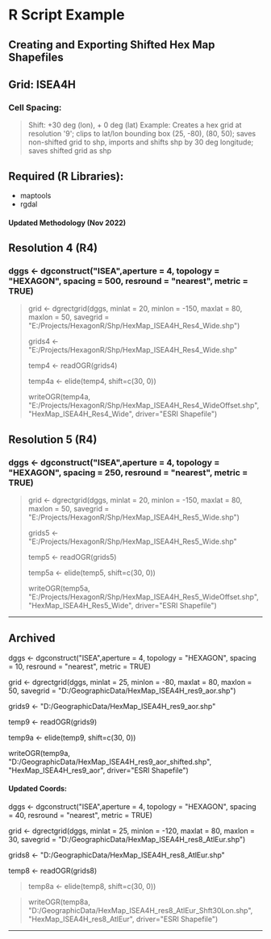 # R Script Example
## Creating and Exporting Shifted Hex Map Shapefiles
## Grid: ISEA4H
### Cell Spacing: 
> Shift:  +30 deg (lon), + 0 deg (lat)
> Example: Creates a hex grid at resolution '9'; clips to lat/lon bounding box (25, -80), (80, 50); saves non-shifted grid to shp, imports and shifts shp by 30 deg longitude; saves shifted grid as shp

## Required (R Libraries):
 - maptools
 - rgdal

#### Updated Methodology (Nov 2022)

## Resolution 4 (R4)

### dggs <- dgconstruct("ISEA",aperture = 4, topology = "HEXAGON", spacing = 500, resround = "nearest", metric = TRUE)

> grid <- dgrectgrid(dggs, minlat = 20, minlon = -150, maxlat = 80, maxlon = 50, savegrid = "E:/Projects/HexagonR/Shp/HexMap_ISEA4H_Res4_Wide.shp")
>
> grids4 <- "E:/Projects/HexagonR/Shp/HexMap_ISEA4H_Res4_Wide.shp"
>
> temp4 <- readOGR(grids4)
>
> temp4a <- elide(temp4, shift=c(30, 0))
>
> writeOGR(temp4a, "E:/Projects/HexagonR/Shp/HexMap_ISEA4H_Res4_WideOffset.shp", "HexMap_ISEA4H_Res4_Wide", driver="ESRI Shapefile")

## Resolution 5 (R4)

### dggs <- dgconstruct("ISEA",aperture = 4, topology = "HEXAGON", spacing = 250, resround = "nearest", metric = TRUE)

> grid <- dgrectgrid(dggs, minlat = 20, minlon = -150, maxlat = 80, maxlon = 50, savegrid = "E:/Projects/HexagonR/Shp/HexMap_ISEA4H_Res5_Wide.shp")
>
> grids5 <- "E:/Projects/HexagonR/Shp/HexMap_ISEA4H_Res5_Wide.shp"
>
> temp5 <- readOGR(grids5)
>
> temp5a <- elide(temp5, shift=c(30, 0))
>
> writeOGR(temp5a, "E:/Projects/HexagonR/Shp/HexMap_ISEA4H_Res5_WideOffset.shp", "HexMap_ISEA4H_Res5_Wide", driver="ESRI Shapefile")


-------


## Archived

dggs <- dgconstruct("ISEA",aperture = 4, topology = "HEXAGON", spacing = 10, resround = "nearest", metric = TRUE)

grid <- dgrectgrid(dggs, minlat = 25, minlon = -80, maxlat = 80, maxlon = 50, savegrid = "D:/GeographicData/HexMap_ISEA4H_res9_aor.shp")

grids9 <- "D:/GeographicData/HexMap_ISEA4H_res9_aor.shp"

temp9 <- readOGR(grids9)

temp9a <- elide(temp9, shift=c(30, 0))

writeOGR(temp9a, "D:/GeographicData/HexMap_ISEA4H_res9_aor_shifted.shp", "HexMap_ISEA4H_res9_aor", driver="ESRI Shapefile")


#### Updated Coords:

dggs <- dgconstruct("ISEA",aperture = 4, topology = "HEXAGON", spacing = 40, resround = "nearest", metric = TRUE)

grid <- dgrectgrid(dggs, minlat = 25, minlon = -120, maxlat = 80, maxlon = 30, savegrid = "D:/GeographicData/HexMap_ISEA4H_res8_AtlEur.shp")

grids8 <- "D:/GeographicData/HexMap_ISEA4H_res8_AtlEur.shp"

temp8 <- readOGR(grids8)

> temp8a <- elide(temp8, shift=c(30, 0))

> writeOGR(temp8a, "D:/GeographicData/HexMap_ISEA4H_res8_AtlEur_Shft30Lon.shp", "HexMap_ISEA4H_res8_AtlEur", driver="ESRI Shapefile")


---------


